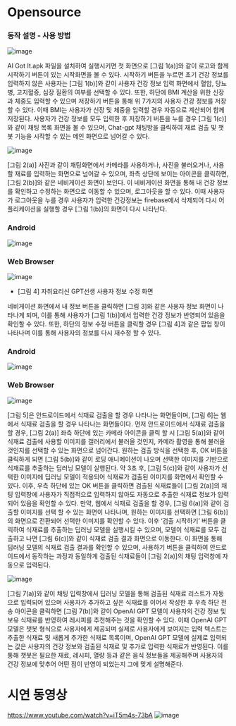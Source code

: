 # Opensource

### 동작 설명 - 사용 방법
![image](https://github.com/GunHoo-Ma/Opensource/assets/119672962/24a0699d-2973-4cc2-be95-78409b94f922)

AI Got It.apk 파일을 설치하여 실행시키면 첫 화면으로 [그림 1(a)]와 같이 로고와 함께 시작하기 버튼이 있는 시작화면을 볼 수 있다. 시작하기 버튼을 누르면 초기 건강 정보를 입력하지 않은 사용자는 [그림 1(b)]와 같이 사용자 건강 정보 입력 화면에서 혈압, 당뇨병, 고지혈증, 심장 질환의 여부를 선택할 수 있다. 또한, 하단에 BMI 계산을 위한 신장과 체중도 입력할 수 있으며 저장하기 버튼을 통해 위 7가지의 사용자 건강 정보를 저장할 수 있다. 이때 BMI는 사용자가 신장 및 체중을 입력할 경우 자동으로 계산되어 함께 저장된다. 사용자가 건강 정보를 모두 입력한 후 저장하기 버튼을 누를 경우 [그림 1(c)]와 같이 채팅 목록 화면을 볼 수 있으며, Chat-gpt 채팅방을 클릭하여 재료 검출 및 챗봇 기능을 시작할 수 있는 메인 화면으로 넘어갈 수 있다. 


![image](https://github.com/GunHoo-Ma/Opensource/assets/119672962/c11937d1-cfea-478d-85e3-747372271a6e)

[그림 2(a)] 사진과 같이 채팅화면에서 카메라를 사용하거나, 사진을 불러오거나, 사용할 재료를 입력하는 화면으로 넘어갈 수 있으며, 좌측 상단에 보이는 아이콘을 클릭하면, [그림 2(b)]와 같은 네비게이션 화면이 보인다. 이 네비게이션 화면을 통해 내 건강 정보를 확인하고 수정하는 화면으로 이동할 수 있으며, 로그아웃을 할 수 있다. 이때 사용자가 로그아웃을 누를 경우 사용자가 입력한 건강정보는 firebase에서 삭제되어 다시 어플리케이션을 실행할 경우 [그림 1(b)]의 화면이 다시 나타난다.  
### Android
![image](https://github.com/GunHoo-Ma/Opensource/assets/119672962/f37784b7-ccec-460f-ac27-465d50ae6756)
### Web Browser
![image](https://github.com/GunHoo-Ma/Opensource/assets/119672962/471c446d-2ee9-428b-9196-b4d95b1b4a57)
- [그림 4] 자취요리신 GPT선생 사용자 정보 수정 화면 

네비게이션 화면에서 내 정보 버튼을 클릭하면 [그림 3]와 같은 사용자 정보 화면이 나타나게 되며, 이를 통해 사용자가 [그림 1(b)]에서 입력한 건강 정보가 반영되어 있음을 확인할 수 있다. 또한, 하단의 정보 수정 버튼을 클릭할 경우 [그림 4]과 같은 팝업 창이 나타나며 이를 통해 사용자의 정보를 다시 재수정 할 수 있다. 


### Android
![image](https://github.com/GunHoo-Ma/Opensource/assets/119672962/9fbc6437-9368-44ae-9e3c-bf5d181e120f)

### Web Browser
![image](https://github.com/GunHoo-Ma/Opensource/assets/119672962/6647b952-e5b0-4874-83de-9bc59d95138c)

[그림 5]은 안드로이드에서 식재료 검출을 할 경우 나타나는 화면들이며, [그림 6]는 웹에서 식재료 검출을 할 경우 나타나는 화면들이다. 먼저 안드로이드에서 식재료 검출을 할 경우, [그림 2(a)] 좌측 하단에 있는 카메라 아이콘을 클릭 할 시 [그림 5(a)]와 같이 식재료 검출에 사용할 이미지를 갤러리에서 불러올 것인지,  카메라 촬영을 통해 불러올 것인지를 선택할 수 있는 화면으로 넘어간다. 원하는 검출 방식을 선택한 후, OK 버튼을 클릭하게 되면 [그림 5(b)]와 같이 로딩 애니메이션이 나오며 선택한 이미지를 기반으로 식재료를 추출하는 딥러닝 모델이 실행된다. 약 3초 후, [그림 5(c)]와 같이 사용자가 선택한 이미지에 딥러닝 모델이 적용되어 식재료가 검출된 이미지를 화면에서 확인할 수 있다. 이후, 우측 하단에 있는 OK 버튼을 클릭하면 검출된 식재료들이 [그림 2(a)]의 채팅 입력창에 사용자가 직접적으로 입력하지 않아도 자동으로 추출한 식재료 정보가 입력되어 있음을 확인할 수 있다. 만약, 웹에서 식재료 검출을 할 경우, [그림 6(a)]와 같이 검출할 이미지를 선택 할 수 있는 화면이 나타나며, 원하는 이미지를 선택하면 [그림 6(b)]의 화면으로 전환되어 선택한 이미지를 확인할 수 있다. 이후 ‘검출 시작하기’ 버튼을 클릭하여 식재료를 추출하는 딥러닝 모델을 실행시킬 수 있으며, 모델이 식재료를 모두 검출하고 나면 [그림 6(c)]와 같이 식재료 검출 결과 화면으로 이동한다. 이 화면을 통해 딥러닝 모델의 식재료 검출 결과를 확인할 수 있으며, 사용하기 버튼을 클릭하여 안드로이드에서 동작하는 과정과 동일하게 검출된 식재료들이 [그림 2(a)]의 채팅 입력창에 자동으로 입력된다.  

![image](https://github.com/GunHoo-Ma/Opensource/assets/119672962/cbb4caee-dee6-48f7-96e3-64121586b6fa)

[그림 7(a)]와 같이 채팅 입력창에서 딥러닝 모델을 통해 검출된 식재료 리스트가 자동으로 입력되어 있으며 사용자가 추가하고 싶은 식재료를 이어서 작성한 후 우측 하단 전송 아이콘을 클릭하면 [그림 7(b)]와 같이 OpenAI GPT 모델이 사용자의 건강 정보 및 보유 식재료를 반영하여 레시피를 추천해주는 것을 확인할 수 있다. 이때 OpenAI GPT모델은 챗봇 형식으로 사용자에게 제공되며  실제로 사용자에게 보여지는 입력 텍스트는 추출한 식재료 및 새롭게 추가한 식재료 목록이며, OpenAI GPT 모델에 실제로 입력되는 값은 사용자의 건강 정보와 검출된 식재료 및 추가로 입력한 식재료가 반영된다. 이를 통해 챗봇은 필요한 재료, 레시피, 열량 등과 같은 음식 정보들을 제공해주며 사용자의 건강 정보에 맞추어 어떤 점이 반영이 되었는지 그에 맞게 설명해준다. 

# 시연 동영상
https://www.youtube.com/watch?v=iT5m4s-73bA
![image](https://github.com/GunHoo-Ma/Opensource/assets/119672962/cada1a86-18fc-492d-ad50-b1ec371f5c12)




